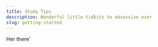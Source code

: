 ```yaml
---
title: Study Tips
description: Wonderful little tidbits to obsessive over
slug: getting-started
---
```


Her there'
